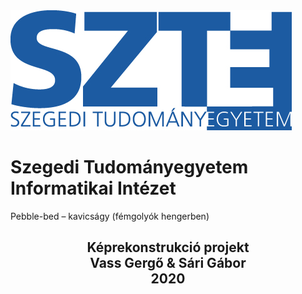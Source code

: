 <a href="https://u-szeged.hu/">
<img src="./docs/szte_uj.jpg" />
</a>

<h1>
Szegedi Tudományegyetem <br/> Informatikai Intézet
</h1>
<p>
Pebble-bed – kavicságy (fémgolyók hengerben)
</p>


<center>
<h2>
Képrekonstrukció projekt
<br>
Vass Gergő & Sári Gábor
<br>
2020
<br>
</h2>
</center>
